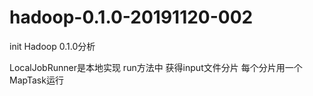 # hadoop-0.1.0-20191120-002
init
Hadoop 0.1.0分析

LocalJobRunner是本地实现
  run方法中
  获得input文件分片
  每个分片用一个MapTask运行
